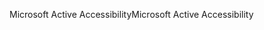 <span data-ttu-id="60845-101">Microsoft Active Accessibility</span><span class="sxs-lookup"><span data-stu-id="60845-101">Microsoft Active Accessibility</span></span>